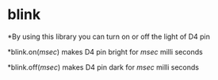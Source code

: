 # blink
*By using this library you can turn on or off the light of D4 pin

*blink.on(*msec*) makes D4 pin bright for *msec* milli seconds

*blink.off(*msec*) makes D4 pin dark for *msec* milli seconds
